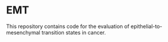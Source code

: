 # EMT

This repository contains code for the evaluation of epithelial-to-mesenchymal transition states in cancer.
